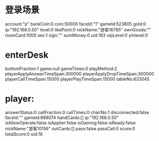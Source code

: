 # 登录场景
account:"p"
bankCoin:0
coin:50000
faceId:"1"
gameId:523805
gold:0
ip:"192.168.0.50"
level:0
likePoint:0
nickName:"游客16785"
ownGoods:""
roomCard:1000
sex:1
sign:""
sumMoney:0
uid:163
vipLevel:0
yinlevel:0

# enterDesk
bottomFraction:1
game:null
gameTimes:0
playMethod:2
playerApplyAnswerTimeSpan:300000
playerApplyDropTimeSpan:300000
playerCallTimeSpan:15000
playerPlayTimeSpan:15000
tableNo:633045

# player:
answerStatus:0
callFraction:0
callTimes:0
chairNo:1
disconnected:false
faceId:""
gameId:888074
handCards:[]
ip:"192.168.0.50"
isAllowOperate:false
isApplier:false
isGaming:false
isReady:false
nickName:"游客10156"
outCards:[]
pass:false
passCall:0
score:0
totalScore:0
uid:16
